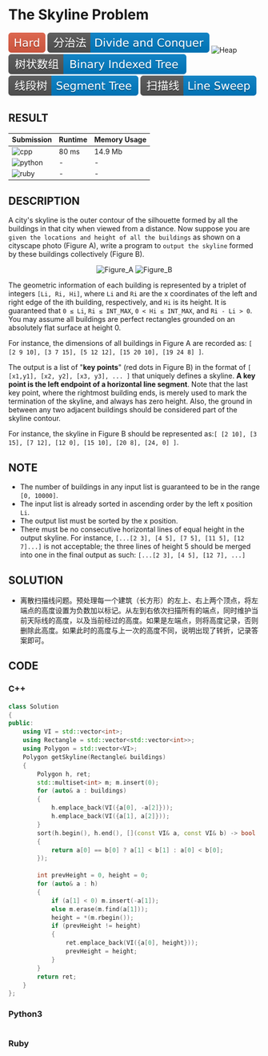 # The Skyline Problem

![Hard](../../materials/-Hard-e05d44.svg) ![Divide_and_Conquer](../../materials/分治法-Divide_and_Conquer-007ec6.svg) ![Heap](../../materials/堆-Heap-007ec6.svg) ![Binary_Indexed_Tree](../../materials/树状数组-Binary_Indexed_Tree-007ec6.svg) ![Segment_Tree](../../materials/线段树-Segment_Tree-007ec6.svg) ![Line_Sweep](../../materials/扫描线-Line_Sweep-007ec6.svg)

## RESULT

| Submission                                                        | Runtime | Memory Usage |
| ----------------------------------------------------------------- | ------- | ------------ |
| ![cpp](https://img.shields.io/badge/leetcode218-cpp-f34b7d.svg)   | 80 ms   | 14.9 Mb      |
| ![python](https://img.shields.io/badge/leetcode218-py-3572A5.svg) | -       | -            |
| ![ruby](https://img.shields.io/badge/leetcode218-rb-701516.svg)   | -       | -            |

## DESCRIPTION

A city's skyline is the outer contour of the silhouette formed by all the buildings in that city when viewed from a distance. Now suppose you are `given the locations and height of all the buildings` as shown on a cityscape photo (Figure A), write a program to `output the skyline` formed by these buildings collectively (Figure B).

<center>
<img alt="Figure_A" src="skyline1.png" style="max-width: 45%; border-width: 0px; border-style: solid;">

<img alt="Figure_B" src="skyline2.png" style="max-width: 45%; border-width: 0px; border-style: solid;">
</center>

The geometric information of each building is represented by a triplet of integers `[Li, Ri, Hi]`, where `Li` and `Ri` are the x coordinates of the left and right edge of the ith building, respectively, and `Hi` is its height. It is guaranteed that `0 ≤ Li`, `Ri ≤ INT_MAX`, `0 < Hi ≤ INT_MAX`, and `Ri - Li > 0`. You may assume all buildings are perfect rectangles grounded on an absolutely flat surface at height 0.

For instance, the dimensions of all buildings in Figure A are recorded as: `[ [2 9 10], [3 7 15], [5 12 12], [15 20 10], [19 24 8] ]`.

The output is a list of "**key points**" (red dots in Figure B) in the format of `[ [x1,y1], [x2, y2], [x3, y3], ... ]` that uniquely defines a skyline. **A key point is the left endpoint of a horizontal line segment**. Note that the last key point, where the rightmost building ends, is merely used to mark the termination of the skyline, and always has zero height. Also, the ground in between any two adjacent buildings should be considered part of the skyline contour.

For instance, the skyline in Figure B should be represented as:`[ [2 10], [3 15], [7 12], [12 0], [15 10], [20 8], [24, 0] ]`.

## NOTE

* The number of buildings in any input list is guaranteed to be in the range `[0, 10000]`.
* The input list is already sorted in ascending order by the left x position `Li`.
* The output list must be sorted by the x position.
* There must be no consecutive horizontal lines of equal height in the output skyline. For instance, `[...[2 3], [4 5], [7 5], [11 5], [12 7]...]` is not acceptable; the three lines of height 5 should be merged into one in the final output as such: `[...[2 3], [4 5], [12 7], ...]`

## SOLUTION

* 离散扫描线问题。预处理每一个建筑（长方形）的左上、右上两个顶点，将左端点的高度设置为负数加以标记。从左到右依次扫描所有的端点，同时维护当前天际线的高度，以及当前经过的高度。如果是左端点，则将高度记录，否则删除此高度。如果此时的高度与上一次的高度不同，说明出现了转折，记录答案即可。

## CODE

### C++

```cpp
class Solution
{
public:
    using VI = std::vector<int>;
    using Rectangle = std::vector<std::vector<int>>;
    using Polygon = std::vector<VI>;
    Polygon getSkyline(Rectangle& buildings)
    {
        Polygon h, ret;
        std::multiset<int> m; m.insert(0);
        for (auto& a : buildings)
        {
            h.emplace_back(VI({a[0], -a[2]}));
            h.emplace_back(VI({a[1], a[2]}));
        }
        sort(h.begin(), h.end(), [](const VI& a, const VI& b) -> bool
        {
            return a[0] == b[0] ? a[1] < b[1] : a[0] < b[0];
        });
        
        int prevHeight = 0, height = 0;
        for (auto& a : h)
        {
            if (a[1] < 0) m.insert(-a[1]);
            else m.erase(m.find(a[1]));
            height = *(m.rbegin());
            if (prevHeight != height)
            {
                ret.emplace_back(VI({a[0], height}));
                prevHeight = height;
            }
        }
        return ret;
    }
};
```

### Python3

```python
```

### Ruby

```ruby
```
